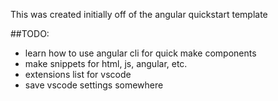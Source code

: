 This was created initially off of the angular quickstart template

##TODO:
- learn how to use angular cli for quick make components
- make snippets for html, js, angular, etc.
- extensions list for vscode
- save vscode settings somewhere